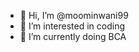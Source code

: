 - 👋 Hi, I’m @moominwani99
- 👀 I’m interested in coding
- 🌱 I’m currently doing BCA

<!---
moominwani99/moominwani99 is a ✨ special ✨ repository because its `README.md` (this file) appears on your GitHub profile.
You can click the Preview link to take a look at your changes.
--->
